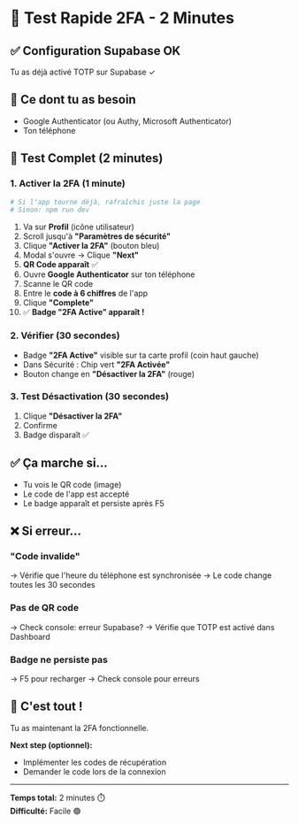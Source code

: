 # 🚀 Test Rapide 2FA - 2 Minutes

## ✅ Configuration Supabase OK

Tu as déjà activé TOTP sur Supabase ✓

## 📱 Ce dont tu as besoin

- Google Authenticator (ou Authy, Microsoft Authenticator)
- Ton téléphone

## 🧪 Test Complet (2 minutes)

### 1. Activer la 2FA (1 minute)

```bash
# Si l'app tourne déjà, rafraîchis juste la page
# Sinon: npm run dev
```

1. Va sur **Profil** (icône utilisateur)
2. Scroll jusqu'à **"Paramètres de sécurité"**
3. Clique **"Activer la 2FA"** (bouton bleu)
4. Modal s'ouvre → Clique **"Next"**
5. **QR Code apparaît** ✅
6. Ouvre **Google Authenticator** sur ton téléphone
7. Scanne le QR code
8. Entre le **code à 6 chiffres** de l'app
9. Clique **"Complete"**
10. ✅ **Badge "2FA Active" apparaît !**

### 2. Vérifier (30 secondes)

- Badge **"2FA Active"** visible sur ta carte profil (coin haut gauche)
- Dans Sécurité : Chip vert **"2FA Activée"**
- Bouton change en **"Désactiver la 2FA"** (rouge)

### 3. Test Désactivation (30 secondes)

1. Clique **"Désactiver la 2FA"**
2. Confirme
3. Badge disparaît ✅

## ✅ Ça marche si...

- Tu vois le QR code (image)
- Le code de l'app est accepté
- Le badge apparaît et persiste après F5

## ❌ Si erreur...

### "Code invalide"

→ Vérifie que l'heure du téléphone est synchronisée
→ Le code change toutes les 30 secondes

### Pas de QR code

→ Check console: erreur Supabase?
→ Vérifie que TOTP est activé dans Dashboard

### Badge ne persiste pas

→ F5 pour recharger
→ Check console pour erreurs

## 🎉 C'est tout !

Tu as maintenant la 2FA fonctionnelle.

**Next step (optionnel):**

- Implémenter les codes de récupération
- Demander le code lors de la connexion

---

**Temps total:** 2 minutes ⏱️  
**Difficulté:** Facile 🟢
